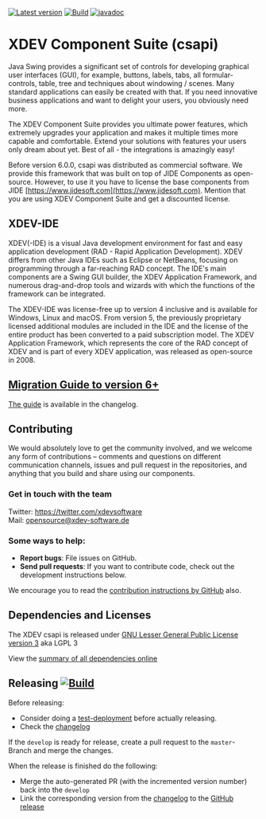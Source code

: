 [![Latest version](https://img.shields.io/maven-central/v/com.xdev-software/csapi)](https://mvnrepository.com/artifact/com.xdev-software/csapi)
[![Build](https://img.shields.io/github/workflow/status/xdev-software/csapi/Check%20Build/develop)](https://github.com/xdev-software/csapi/actions/workflows/checkBuild.yml?query=branch%3Adevelop)
[![javadoc](https://javadoc.io/badge2/com.xdev-software/csapi/javadoc.svg)](https://javadoc.io/doc/com.xdev-software/csapi) 

# XDEV Component Suite (csapi)

Java Swing provides a significant set of controls for developing graphical user interfaces (GUI), for example, buttons, labels, tabs, all formular-controls, table, tree and techniques about windowing / scenes. Many standard applications can easily be created with that. If you need innovative business applications and want to delight your users, you obviously need more.

The XDEV Component Suite provides you ultimate power features, which extremely upgrades your application and makes it multiple times more capable and comfortable. Extend your solutions with features your users only dream about yet. Best of all - the integrations is amazingly easy!

Before version 6.0.0, csapi was distributed as commercial software. We provide this framework that was built on top of JIDE Components as open-source. However, to use it you have to license the base components from JIDE [https://www.jidesoft.com](https://www.jidesoft.com). Mention that you are using XDEV Component Suite and get a discounted license.


## XDEV-IDE
XDEV(-IDE) is a visual Java development environment for fast and easy application development (RAD - Rapid Application Development). XDEV differs from other Java IDEs such as Eclipse or NetBeans, focusing on programming through a far-reaching RAD concept. The IDE's main components are a Swing GUI builder, the XDEV Application Framework, and numerous drag-and-drop tools and wizards with which the functions of the framework can be integrated.

The XDEV-IDE was license-free up to version 4 inclusive and is available for Windows, Linux and macOS. From version 5, the previously proprietary licensed additional modules are included in the IDE and the license of the entire product has been converted to a paid subscription model. The XDEV Application Framework, which represents the core of the RAD concept of XDEV and is part of every XDEV application, was released as open-source in 2008.


## [Migration Guide to version 6+](https://github.com/xdev-software/csapi/blob/develop/CHANGELOG.md#600)
[The guide](https://github.com/xdev-software/csapi/blob/develop/CHANGELOG.md#600) is available in the changelog.

## Contributing

We would absolutely love to get the community involved, and we welcome any form of contributions – comments and questions on different communication channels, issues and pull request in the repositories, and anything that you build and share using our components.

### Get in touch with the team

Twitter: https://twitter.com/xdevsoftware<br/>
Mail: opensource@xdev-software.de

### Some ways to help:

- **Report bugs**: File issues on GitHub.
- **Send pull requests**: If you want to contribute code, check out the development instructions below.

We encourage you to read the [contribution instructions by GitHub](https://guides.github.com/activities/contributing-to-open-source/#contributing) also.

## Dependencies and Licenses
The XDEV csapi is released under [GNU Lesser General Public License version 3](https://www.gnu.org/licenses/lgpl-3.0.en.html) aka LGPL 3

View the [summary of all dependencies online](https://xdev-software.github.io/csapi/dependencies/)

## Releasing [![Build](https://img.shields.io/github/workflow/status/xdev-software/csapi/Release?label=Release)](https://github.com/xdev-software/csapi/actions/workflows/release.yml)

Before releasing:
* Consider doing a [test-deployment](https://github.com/xdev-software/csapi/actions/workflows/test-deploy.yml?query=branch%3Adevelop) before actually releasing.
* Check the [changelog](CHANGELOG.md)

If the ``develop`` is ready for release, create a pull request to the ``master``-Branch and merge the changes.

When the release is finished do the following:
* Merge the auto-generated PR (with the incremented version number) back into the ``develop``
* Link the corresponding version from the [changelog](CHANGELOG.md) to the [GitHub release](https://github.com/xdev-software/csapi/releases/latest)
